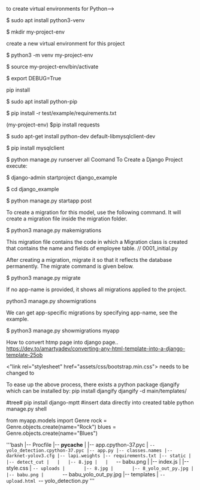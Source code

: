 to create virtual environments for Python-->

$ sudo apt install python3-venv

$ mkdir my-project-env

create a new virtual environment for this project

$ python3 -m venv my-project-env

$ source my-project-env/bin/activate

$ export DEBUG=True

pip install

$  sudo apt install python-pip

$ pip install -r test/example/requirements.txt

(my-project-env) $pip install requests
 
 $ sudo apt-get install python-dev default-libmysqlclient-dev

$ pip install mysqlclient

$ python manage.py runserver
all Coomand
To Create a Django Project execute: 

$ django-admin startproject django_example

$ cd django_example

$ python manage.py startapp post

To create a migration for this model, use the following command. It will create a migration file inside the migration folder.

$ python3 manage.py makemigrations  

This migration file contains the code in which a Migration class is created that contains the name and fields of employee table.
// 0001_initial.py

After creating a migration, migrate it so that it reflects the database permanently. The migrate command is given below.

$ python3 manage.py migrate  

If no app-name is provided, it shows all migrations applied to the project.

python3 manage.py showmigrations  

We can get app-specific migrations by specifying app-name, see the example.

$ python3 manage.py showmigrations myapp  




How to convert htmp page into django page..
https://dev.to/amartyadev/converting-any-html-template-into-a-django-template-25ob

<"link rel="stylesheet" href="assets/css/bootstrap.min.css">
needs to be changed to 
<link rel="stylesheet" href="{% static 'assets/css/bootstrap.min.css' %}">

To ease up the above process, there exists a python package djangify which can be installed by: 
pip install djangify
djangify -d main/templates/

#tree#
pip install django-mptt
#insert data directly into created table
python manage.py shell

from myapp.models import Genre
rock = Genre.objects.create(name="Rock")
blues = Genre.objects.create(name="Blues")



'''bash
|-- Procfile
|-- __pycache__
|   |-- app.cpython-37.pyc
|   `-- yolo_detection.cpython-37.pyc
|-- app.py
|-- classes.names
|-- darknet-yolov3.cfg
|-- lapi.weights
|-- requirements.txt
|-- static
|   |-- detect_cut
|   |   |-- 8.jpg
|   |   `-- babu.png
|   |-- index.js
|   |-- style.css
|   `-- uploads
|       |-- 8.jpg
|       |-- 8_yolo_out_py.jpg
|       |-- babu.png
|       `-- babu_yolo_out_py.jpg
|-- templates
|   `-- upload.html
`-- yolo_detection.py
'''
